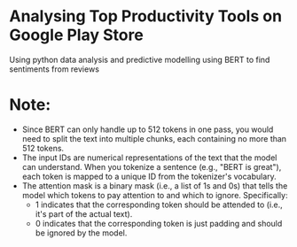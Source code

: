 # Analysing Top Productivity Tools on Google Play Store
Using python data analysis and predictive modelling using BERT to find sentiments from reviews

# Note:
* Since BERT can only handle up to 512 tokens in one pass, you would need to split the text into multiple chunks, each containing no more than 512 tokens.
* The input IDs are numerical representations of the text that the model can understand. When you tokenize a sentence (e.g., "BERT is great"), each token is mapped to a unique ID from the tokenizer's vocabulary.
* The attention mask is a binary mask (i.e., a list of 1s and 0s) that tells the model which tokens to pay attention to and which to ignore. Specifically:
  * 1 indicates that the corresponding token should be attended to (i.e., it's part of the actual text).
  * 0 indicates that the corresponding token is just padding and should be ignored by the model.
